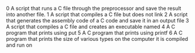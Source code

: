 0	A script that runs a C file through the preprocessor and save the result into another file.
1	A  script that compiles a C file but does not link
2	A script that generates the assembly code of a C code and save it in an output file
3	A script that compiles a C file and creates an executable named
4	A  C program that prints using put
5	A  C program that prints using printf
6	A C program that prints the size of various types on the computer it is compiled and run on
